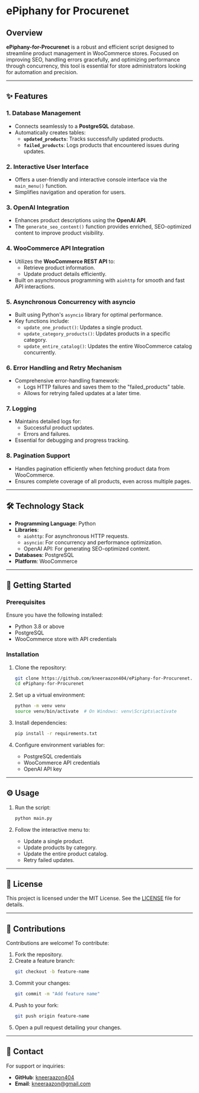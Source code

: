 # ePiphany for Procurenet  

## Overview  

**ePiphany-for-Procurenet** is a robust and efficient script designed to streamline product management in WooCommerce stores. Focused on improving SEO, handling errors gracefully, and optimizing performance through concurrency, this tool is essential for store administrators looking for automation and precision.  

---

## ✨ Features  

### **1. Database Management**  
- Connects seamlessly to a **PostgreSQL** database.  
- Automatically creates tables:  
  - **`updated_products`**: Tracks successfully updated products.  
  - **`failed_products`**: Logs products that encountered issues during updates.  

### **2. Interactive User Interface**  
- Offers a user-friendly and interactive console interface via the `main_menu()` function.  
- Simplifies navigation and operation for users.  

### **3. OpenAI Integration**  
- Enhances product descriptions using the **OpenAI API**.  
- The `generate_seo_content()` function provides enriched, SEO-optimized content to improve product visibility.  

### **4. WooCommerce API Integration**  
- Utilizes the **WooCommerce REST API** to:  
  - Retrieve product information.  
  - Update product details efficiently.  
- Built on asynchronous programming with `aiohttp` for smooth and fast API interactions.  

### **5. Asynchronous Concurrency with asyncio**  
- Built using Python's `asyncio` library for optimal performance.  
- Key functions include:  
  - `update_one_product()`: Updates a single product.  
  - `update_category_products()`: Updates products in a specific category.  
  - `update_entire_catalog()`: Updates the entire WooCommerce catalog concurrently.  

### **6. Error Handling and Retry Mechanism**  
- Comprehensive error-handling framework:  
  - Logs HTTP failures and saves them to the "failed_products" table.  
  - Allows for retrying failed updates at a later time.  

### **7. Logging**  
- Maintains detailed logs for:  
  - Successful product updates.  
  - Errors and failures.  
- Essential for debugging and progress tracking.  

### **8. Pagination Support**  
- Handles pagination efficiently when fetching product data from WooCommerce.  
- Ensures complete coverage of all products, even across multiple pages.  

---

## 🛠️ Technology Stack  

- **Programming Language**: Python  
- **Libraries**:  
  - `aiohttp`: For asynchronous HTTP requests.  
  - `asyncio`: For concurrency and performance optimization.  
  - OpenAI API: For generating SEO-optimized content.  
- **Databases**: PostgreSQL  
- **Platform**: WooCommerce  

---

## 🚀 Getting Started  

### Prerequisites  

Ensure you have the following installed:  
- Python 3.8 or above  
- PostgreSQL  
- WooCommerce store with API credentials  

### Installation  

1. Clone the repository:  
   ```bash  
   git clone https://github.com/kneeraazon404/ePiphany-for-Procurenet.git  
   cd ePiphany-for-Procurenet
   
2. Set up a virtual environment:  
   ```bash  
   python -m venv venv  
   source venv/bin/activate  # On Windows: venv\Scripts\activate  
   ```  

3. Install dependencies:  
   ```bash  
   pip install -r requirements.txt  
   ```  

4. Configure environment variables for:  
   - PostgreSQL credentials  
   - WooCommerce API credentials  
   - OpenAI API key  

---

## ⚙️ Usage  

1. Run the script:  
   ```bash  
   python main.py  
   ```  

2. Follow the interactive menu to:  
   - Update a single product.  
   - Update products by category.  
   - Update the entire product catalog.  
   - Retry failed updates.  

---

## 📜 License  

This project is licensed under the MIT License. See the [LICENSE](LICENSE) file for details.  

---

## 🤝 Contributions  

Contributions are welcome! To contribute:  

1. Fork the repository.  
2. Create a feature branch:  
   ```bash  
   git checkout -b feature-name  
   ```  
3. Commit your changes:  
   ```bash  
   git commit -m "Add feature name"  
   ```  
4. Push to your fork:  
   ```bash  
   git push origin feature-name  
   ```  
5. Open a pull request detailing your changes.  

---

## 📧 Contact  

For support or inquiries:  
- **GitHub**: [kneeraazon404](https://github.com/kneeraazon404)  
- **Email**: kneeraazon@gmail.com  
```
